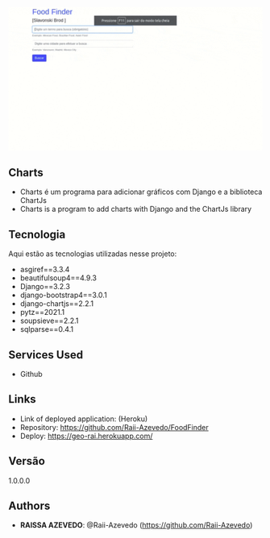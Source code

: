 ![Charts](https://github.com/Raii-Azevedo/FoodFinder/blob/master/FoodFinder.gif)
 
## Charts
 
- Charts é um programa para adicionar gráficos com Django e a biblioteca ChartJs
- Charts is a program to add charts with Django and the ChartJs library
 
## Tecnologia
 
Aqui estão as tecnologias utilizadas nesse projeto:
 
- asgiref==3.3.4
- beautifulsoup4==4.9.3
- Django==3.2.3
- django-bootstrap4==3.0.1
- django-chartjs==2.2.1
- pytz==2021.1
- soupsieve==2.2.1
- sqlparse==0.4.1

 
## Services Used
 
* Github
 
 
## Links
 
  - Link of deployed application: (Heroku)
  - Repository: https://github.com/Raii-Azevedo/FoodFinder
  - Deploy: https://geo-rai.herokuapp.com/
 
 
## Versão
 
1.0.0.0
 
 
## Authors
 
* **RAISSA AZEVEDO**: @Raii-Azevedo (https://github.com/Raii-Azevedo)
 
 
